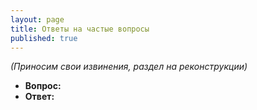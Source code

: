 ```yaml
---
layout: page
title: Ответы на частые вопросы
published: true
---
```

_(Приносим свои извинения, раздел на реконструкции)_

- **Вопрос:**
- **Ответ:**
